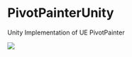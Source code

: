 # PivotPainterUnity

Unity Implementation of UE PivotPainter 

![](https://github.com/fancyzero/PivotPainterUnity/blob/main/Images/Demo.gif)

